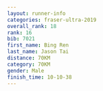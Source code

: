 ```yaml
---
layout: runner-info 
categories: fraser-ultra-2019 
overall_rank: 18
rank: 16
bib: 7021
first_name: Bing Ren
last_name: Jason Tai
distance: 70KM
category: 70KM
gender: Male
finish_time: 10-10-38
---
```

